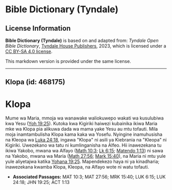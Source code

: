 # Bible Dictionary (Tyndale)

## License Information

**Bible Dictionary (Tyndale)** is based on and adapted from: _Tyndale Open Bible Dictionary_, [Tyndale House Publishers](https://tyndaleopenresources.com/), 2023, which is licensed under a [CC BY-SA 4.0 license](https://creativecommons.org/licenses/by-sa/4.0/legalcode.en).

This markdown version is provided under the same license.



--------------------------------

## Klopa (id: 468175)

Klopa
=====

Mume wa Maria, mmoja wa wanawake waliokuwepo wakati wa kusulubiwa kwa Yesu ([Yoh 19:25](https://ref.ly/John19:25)). Kutoka kwa Kigiriki haiwezi kubainika ikiwa Maria mke wa Klopa pia alikuwa dada wa mama yake Yesu au mtu tofauti. Mila moja inamtambulisha Klopa kama kaka wa Yosefu. Nyingine inamuhusisha na Kleopa wa [Luka 24:18](https://ref.ly/Luke24:18), ingawa "Klopa" ni asili ya Kiebrania na "Kleopa" ni Kigiriki. Uwezekano wa tatu ni kumlinganisha na Alfeo. Hii inawezekana tu ikiwa Yakobo, mwana wa Alfayo ([Math 10:3](https://ref.ly/Matt10:3); [Lk 6:15](https://ref.ly/Luke6:15); [Matendo 1:13](https://ref.ly/Acts1:13)) ni sawa na Yakobo, mwana wa Maria ([Math 27:56](https://ref.ly/Matt27:56); [Mark 15:40](https://ref.ly/Mark15:40)), na Maria ni mtu yule yule aliyetajwa katika [Yohana 19:25](https://ref.ly/John19:25). Mapendekezo haya ni ya kinadharia; inawezekana kwamba Klopa, Kleopa, na Alfayo wote ni watu tofauti.

* **Associated Passages:** MAT 10:3; MAT 27:56; MRK 15:40; LUK 6:15; LUK 24:18; JHN 19:25; ACT 1:13

